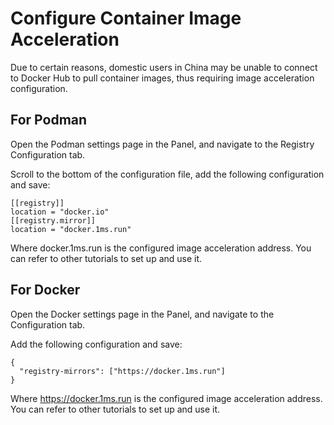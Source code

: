 # Configure Container Image Acceleration

Due to certain reasons, domestic users in China may be unable to connect to Docker Hub to pull container images, thus
requiring image acceleration configuration.

## For Podman

Open the Podman settings page in the Panel, and navigate to the Registry Configuration tab.

Scroll to the bottom of the configuration file, add the following configuration and save:

```
[[registry]]
location = "docker.io"
[[registry.mirror]]
location = "docker.1ms.run"
```

Where docker.1ms.run is the configured image acceleration address. You can refer to other tutorials to set up and use
it.

## For Docker

Open the Docker settings page in the Panel, and navigate to the Configuration tab.

Add the following configuration and save:

```
{
  "registry-mirrors": ["https://docker.1ms.run"]
}
```

Where https://docker.1ms.run is the configured image acceleration address. You can refer to other tutorials to set up
and use it.